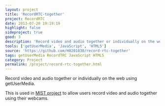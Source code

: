 ```yaml
---
layout: project
title: 'RecordRTC-together'
project: RecordRTC
date: 2013-07-20 19:19:19
highlight: false
sideproject: true
good: 3
description: 'Record video and audio together or individually on the web using getUserMedia.'
tools: ['getUserMedia', 'JavaScript', 'HTML5']
source: 'https://github.com/H0201030/record-rtc-together'
tags: getUserMedia RecordTRC JavaScript HTML5
category: Project
permalink: /project/record-rtc-together.html
---
```


Record video and audio together or individually on the web using getUserMedia.

This is used in [MIST project](/project/mist.html) to allow users record video and audio together using their webcams.
